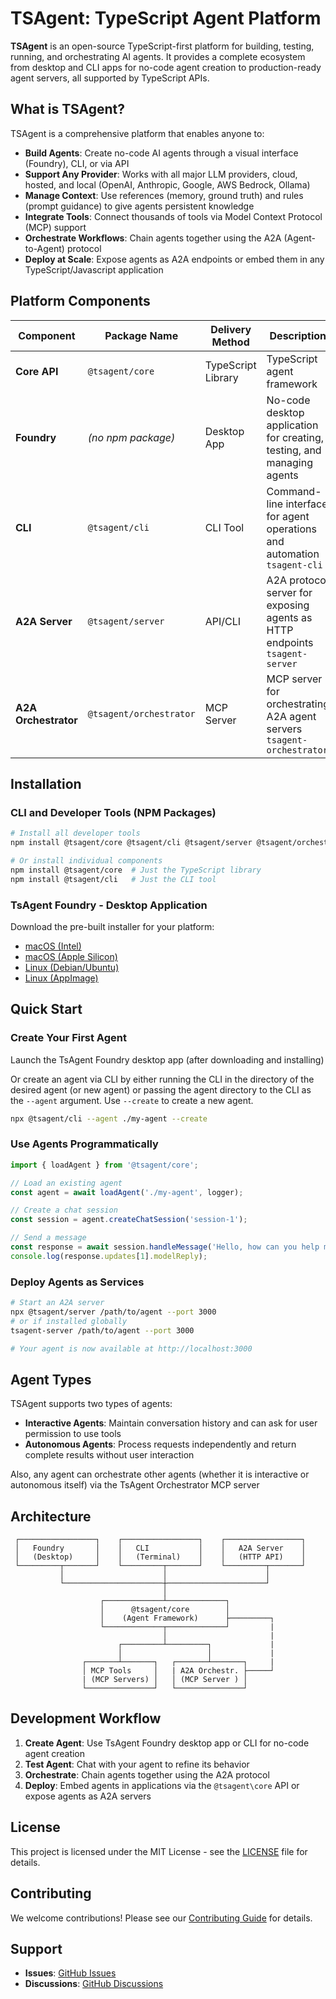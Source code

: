 # TSAgent: TypeScript Agent Platform

**TSAgent** is an open-source TypeScript-first platform for building, testing, running, and orchestrating AI agents. It provides a complete ecosystem from desktop and CLI apps for no-code agent creation to production-ready agent servers, all supported by TypeScript APIs.

## What is TSAgent?

TSAgent is a comprehensive platform that enables anyone to:

- **Build Agents**: Create no-code AI agents through a visual interface (Foundry), CLI, or via API
- **Support Any Provider**: Works with all major LLM providers, cloud, hosted, and local (OpenAI, Anthropic, Google, AWS Bedrock, Ollama)
- **Manage Context**: Use references (memory, ground truth) and rules (prompt guidance) to give agents persistent knowledge
- **Integrate Tools**: Connect thousands of tools via Model Context Protocol (MCP) support
- **Orchestrate Workflows**: Chain agents together using the A2A (Agent-to-Agent) protocol
- **Deploy at Scale**: Expose agents as A2A endpoints or embed them in any TypeScript/Javascript application

## Platform Components

| Component | Package Name | Delivery Method | Description |
|-----------|-------------|-----------------|-------------|
| **Core API** | `@tsagent/core` | TypeScript Library | TypeScript agent framework |
| **Foundry** | *(no npm package)* | Desktop App | No-code desktop application for creating, testing, and managing agents |
| **CLI** | `@tsagent/cli` | CLI Tool | Command-line interface for agent operations and automation <br>`tsagent-cli` |
| **A2A Server** | `@tsagent/server` | API/CLI | A2A protocol server for exposing agents as HTTP endpoints <br>`tsagent-server` |
| **A2A Orchestrator** | `@tsagent/orchestrator` | MCP Server | MCP server for orchestrating A2A agent servers <br>`tsagent-orchestrator` |

## Installation

### CLI and Developer Tools (NPM Packages)

```bash
# Install all developer tools
npm install @tsagent/core @tsagent/cli @tsagent/server @tsagent/orchestrator

# Or install individual components
npm install @tsagent/core  # Just the TypeScript library
npm install @tsagent/cli   # Just the CLI tool
```

### TsAgent Foundry - Desktop Application

Download the pre-built installer for your platform:

- [macOS (Intel)](https://storage.googleapis.com/tsagent/TsAgent%20Foundry-latest.dmg)
- [macOS (Apple Silicon)](https://storage.googleapis.com/tsagent/TsAgent%20Foundry-latest-arm64.dmg)
- [Linux (Debian/Ubuntu)](https://storage.googleapis.com/tsagent/tsagent-foundry_latest_amd64.deb)
- [Linux (AppImage)](https://storage.googleapis.com/tsagent/TsAgent%20Foundry-latest.AppImage)

## Quick Start

### Create Your First Agent

Launch the TsAgent Foundry desktop app (after downloading and installing)

Or create an agent via CLI by either running the CLI in the directory of the desired agent (or new agent)
or passing the agent directory to the CLI as the `--agent` argument.  Use `--create` to create a new agent.

```bash
npx @tsagent/cli --agent ./my-agent --create
```

### Use Agents Programmatically

```typescript
import { loadAgent } from '@tsagent/core';

// Load an existing agent
const agent = await loadAgent('./my-agent', logger);

// Create a chat session
const session = agent.createChatSession('session-1');

// Send a message
const response = await session.handleMessage('Hello, how can you help me?');
console.log(response.updates[1].modelReply);
```

### Deploy Agents as Services

```bash
# Start an A2A server
npx @tsagent/server /path/to/agent --port 3000
# or if installed globally
tsagent-server /path/to/agent --port 3000

# Your agent is now available at http://localhost:3000
```

## Agent Types

TSAgent supports two types of agents:

- **Interactive Agents**: Maintain conversation history and can ask for user permission to use tools
- **Autonomous Agents**: Process requests independently and return complete results without user interaction

Also, any agent can orchestrate other agents (whether it is interactive or autonomous itself) via the TsAgent Orchestrator MCP server

## Architecture

```
 ┌─────────────────┐    ┌─────────────────┐    ┌─────────────────┐
 │   Foundry       │    │   CLI           │    │   A2A Server    │
 │   (Desktop)     │    │   (Terminal)    │    │   (HTTP API)    │
 └─────────┬───────┘    └─────────┬───────┘    └─────────┬───────┘
           │                      │                      │
           └──────────────────────┼──────────────────────┘
                                  │
                    ┌─────────────┴─────────────┐
                    │      @tsagent/core        │
                    │    (Agent Framework)      ├─────────┐
                    └─────────────┬─────────────┘         |
                                  │                       |
                        ┌─────────┴─────────┐             |
                        │                   │             |
                ┌───────┴───────┐   ┌───────┴───────┐     |
                │ MCP Tools     │   | A2A Orchestr. ├─────┘
                | (MCP Servers) │   │ (MCP Server ) │
                └───────────────┘   └───────────────┘
```

## Development Workflow

1. **Create Agent**: Use TsAgent Foundry desktop app or CLI for no-code agent creation
2. **Test Agent**: Chat with your agent to refine its behavior
3. **Orchestrate**: Chain agents together using the A2A protocol
4. **Deploy**: Embed agents in applications via the `@tsagent\core` API or expose agents as A2A servers

## License

This project is licensed under the MIT License - see the [LICENSE](LICENSE.md) file for details.

## Contributing

We welcome contributions! Please see our [Contributing Guide](CONTRIBUTING.md) for details.

## Support

- **Issues**: [GitHub Issues](https://github.com/TeamSparkAI/tsagent/issues)
- **Discussions**: [GitHub Discussions](https://github.com/TeamSparkAI/tsagent/discussions)
